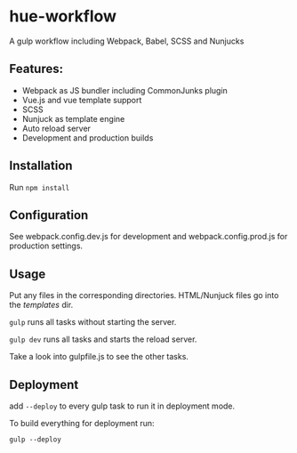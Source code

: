 # hue-workflow

A gulp workflow including Webpack, Babel, SCSS and Nunjucks 

## Features:

* Webpack as JS bundler including CommonJunks plugin
* Vue.js and vue template support
* SCSS
* Nunjuck as template engine
* Auto reload server
* Development and production builds

## Installation

Run ```npm install```

## Configuration

See webpack.config.dev.js for development and webpack.config.prod.js for production settings. 

## Usage

Put any files in the corresponding directories.
HTML/Nunjuck files go into the _templates_ dir.

```gulp``` runs all tasks without starting the server.

```gulp dev``` runs all tasks and starts the reload server.

Take a look into gulpfile.js to see the other tasks.

## Deployment

add ```--deploy``` to every gulp task to run it in deployment mode.

To build everything for deployment run:
 
```gulp --deploy```